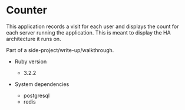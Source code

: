 # Counter

This application records a visit for each user and displays the count for each server running the application.
This is meant to display the HA architecture it runs on.

Part of a side-project/write-up/walkthrough.

* Ruby version
    * 3.2.2

* System dependencies
    * postgresql
    * redis
